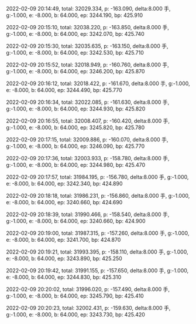 2022-02-09 20:14:49, total: 32029.334, p: -163.090, delta:8.000 手, g:-1.000, e: -8.000, b: 64.000, ep: 3244.190, bp: 425.910

2022-02-09 20:15:10, total: 32038.220, p: -163.850, delta:8.000 手, g:-1.000, e: -8.000, b: 64.000, ep: 3242.070, bp: 425.740

2022-02-09 20:15:30, total: 32035.635, p: -163.150, delta:8.000 手, g:-1.000, e: -8.000, b: 64.000, ep: 3242.530, bp: 425.710

2022-02-09 20:15:52, total: 32018.949, p: -160.760, delta:8.000 手, g:-1.000, e: -8.000, b: 64.000, ep: 3246.200, bp: 425.870

2022-02-09 20:16:12, total: 32018.422, p: -161.670, delta:8.000 手, g:-1.000, e: -8.000, b: 64.000, ep: 3244.490, bp: 425.770

2022-02-09 20:16:34, total: 32022.085, p: -161.630, delta:8.000 手, g:-1.000, e: -8.000, b: 64.000, ep: 3244.930, bp: 425.820

2022-02-09 20:16:55, total: 32008.407, p: -160.420, delta:8.000 手, g:-1.000, e: -8.000, b: 64.000, ep: 3245.820, bp: 425.780

2022-02-09 20:17:15, total: 32009.886, p: -160.070, delta:8.000 手, g:-1.000, e: -8.000, b: 64.000, ep: 3246.090, bp: 425.770

2022-02-09 20:17:36, total: 32003.933, p: -158.780, delta:8.000 手, g:-1.000, e: -8.000, b: 64.000, ep: 3244.980, bp: 425.470

2022-02-09 20:17:57, total: 31984.195, p: -156.780, delta:8.000 手, g:-1.000, e: -8.000, b: 64.000, ep: 3242.340, bp: 424.890

2022-02-09 20:18:18, total: 31986.231, p: -156.860, delta:8.000 手, g:-1.000, e: -8.000, b: 64.000, ep: 3240.660, bp: 424.690

2022-02-09 20:18:39, total: 31990.466, p: -158.540, delta:8.000 手, g:-1.000, e: -8.000, b: 64.000, ep: 3240.660, bp: 424.900

2022-02-09 20:19:00, total: 31987.315, p: -157.260, delta:8.000 手, g:-1.000, e: -8.000, b: 64.000, ep: 3241.700, bp: 424.870

2022-02-09 20:19:21, total: 31993.395, p: -158.110, delta:8.000 手, g:-1.000, e: -8.000, b: 64.000, ep: 3243.890, bp: 425.250

2022-02-09 20:19:42, total: 31991.155, p: -157.650, delta:8.000 手, g:-1.000, e: -8.000, b: 64.000, ep: 3244.830, bp: 425.310

2022-02-09 20:20:02, total: 31996.020, p: -157.490, delta:8.000 手, g:-1.000, e: -8.000, b: 64.000, ep: 3245.790, bp: 425.410

2022-02-09 20:20:23, total: 32002.431, p: -159.630, delta:8.000 手, g:-1.000, e: -8.000, b: 64.000, ep: 3243.730, bp: 425.420